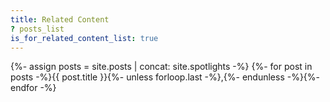 ```yaml
---
title: Related Content
? posts_list
is_for_related_content_list: true
---
```


{%- assign posts = site.posts | concat: site.spotlights -%}
{%- for post in posts -%}{{ post.title }}{%- unless forloop.last -%},{%- endunless -%}{%- endfor -%}
